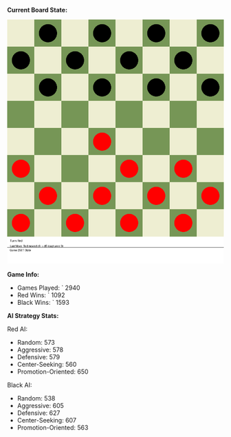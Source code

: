 
**Current Board State:**  
<!-- START_GIF -->
![Checkers Game](./checkers_game.gif)
<!-- END_GIF -->

**Game Info:**  
- Games Played: `<!-- GAMES_PLAYED --> 2940
- Red Wins: `<!-- RED_WINS --> 1092
- Black Wins: `<!-- BLACK_WINS --> 1593

<!-- AI_STATS -->
**AI Strategy Stats:**

Red AI:
- Random: 573
- Aggressive: 578
- Defensive: 579
- Center-Seeking: 560
- Promotion-Oriented: 650

Black AI:
- Random: 538
- Aggressive: 605
- Defensive: 627
- Center-Seeking: 607
- Promotion-Oriented: 563
